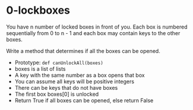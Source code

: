 # 0-lockboxes

<p>You have n number of locked boxes in front of you. Each box is numbered sequentially from 0 to n - 1 and each box may contain keys to the other boxes. </p>

<p>Write a method that determines if all the boxes can be opened.</p>

- Prototype: ```def canUnlockAll(boxes)```
- boxes is a list of lists
- A key with the same number as a box opens that box
- You can assume all keys will be positive integers
- There can be keys that do not have boxes
- The first box boxes[0] is unlocked
- Return True if all boxes can be opened, else return False
